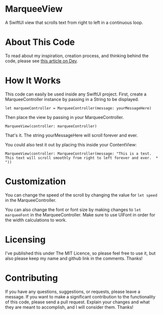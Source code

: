 # MarqueeView
A SwiftUI view that scrolls text from right to left in a continuous loop.

# About This Code
To read about my inspiration, creation process, and thinking behind the code, please see [this article on Dev](https://dev.to/montyharper/marqueeview-smoothly-scrolling-text-in-an-infinite-loop-using-swiftui-2idp).

# How It Works
This code can easily be used inside any SwiftUI project. 
First, create a MarqueeController instance by passing in a String to be displayed.
```
let marqueeController = MarqueeController(message: yourMessageHere)
```
Then place the view by passing in your MarqueeController.
```
MarqueeView(controller: marqueeController)
```
That's it. The string yourMessageHere will scroll forever and ever.

You could also test it out by placing this inside your ContentView:
```
MarqueeView(controller: MarqueeController(message: "This is a test. This text will scroll smoothly from right to left forever and ever.  *  "))
```

# Customization
You can change the speed of the scroll by changing the value for `let speed` in the MarqueeController.

You can also change the font or font size by making changes to `let marqueeFont` in the MarqueeController. Make sure to use UIFont in order for the width calculations to work.

# Licensing
I've published this under The MIT Licence, so please feel free to use it, but also please keep my name and github link in the comments. Thanks!

# Contributing
If you have any questions, suggestions, or requests, please leave a message.
If you want to make a significant contribution to the functionality of this code, please send a pull request. 
Explain your changes and what they are meant to accomplish, and I will consider them. 
Thanks!


